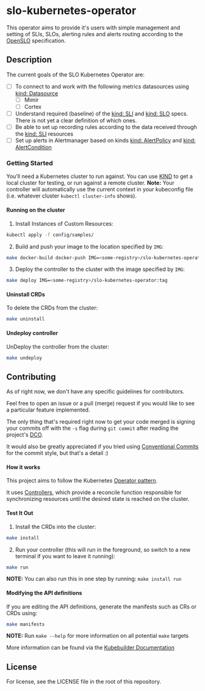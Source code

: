 # slo-kubernetes-operator
This operator aims to provide it's users with simple management and setting of SLIs, SLOs, alerting rules and alerts routing according to the
[OpenSLO](https://github.com/OpenSLO/OpenSLO) specification.

## Description
The current goals of the SLO Kubernetes Operator are:

- [ ] To connect to and work with the following metrics datasources using [kind: Datasource](https://github.com/OpenSLO/OpenSLO#datasource)
    - [ ] Mimir
    - [ ] Cortex
- [ ] Understand required (baseline) of the [kind: SLI](https://github.com/OpenSLO/OpenSLO#sli) and [kind: SLO](https://github.com/OpenSLO/OpenSLO#slo)
        specs. There is not yet a clear definition of which ones.
- [ ] Be able to set up recording rules according to the data received through the [kind: SLI](https://github.com/OpenSLO/OpenSLO#sli) resources
- [ ] Set up alerts in Alertmanager based on kinds [kind: AlertPolicy](https://github.com/OpenSLO/OpenSLO#alertpolicy) and
        [kind: AlertCondition](https://github.com/OpenSLO/OpenSLO#alertcondition)

### Getting Started
You’ll need a Kubernetes cluster to run against. You can use [KIND](https://sigs.k8s.io/kind) to get a local cluster for testing, or run against a remote cluster.
**Note:** Your controller will automatically use the current context in your kubeconfig file (i.e. whatever cluster `kubectl cluster-info` shows).

#### Running on the cluster
1. Install Instances of Custom Resources:

```sh
kubectl apply -f config/samples/
```

2. Build and push your image to the location specified by `IMG`:

```sh
make docker-build docker-push IMG=<some-registry>/slo-kubernetes-operator:tag
```

3. Deploy the controller to the cluster with the image specified by `IMG`:

```sh
make deploy IMG=<some-registry>/slo-kubernetes-operator:tag
```

#### Uninstall CRDs
To delete the CRDs from the cluster:

```sh
make uninstall
```

#### Undeploy controller
UnDeploy the controller from the cluster:

```sh
make undeploy
```

## Contributing
As of right now, we don't have any specific guidelines for contributors.

Feel free to open an issue or a pull (merge) request if
you would like to see a particular feature implemented.

The only thing that's required right now to get your code merged is signing your commits off with the `-s` flag during `git commit`
after reading the project's [DCO](DCO).

It would also be greatly appreciated if you tried using
[Conventional Commits](https://www.conventionalcommits.org/en/v1.0.0/) for the commit style, but that's a detail :)

#### How it works
This project aims to follow the Kubernetes [Operator pattern](https://kubernetes.io/docs/concepts/extend-kubernetes/operator/).

It uses [Controllers](https://kubernetes.io/docs/concepts/architecture/controller/),
which provide a reconcile function responsible for synchronizing resources until the desired state is reached on the cluster.

#### Test It Out
1. Install the CRDs into the cluster:

```sh
make install
```

2. Run your controller (this will run in the foreground, so switch to a new terminal if you want to leave it running):

```sh
make run
```

**NOTE:** You can also run this in one step by running: `make install run`

#### Modifying the API definitions
If you are editing the API definitions, generate the manifests such as CRs or CRDs using:

```sh
make manifests
```

**NOTE:** Run `make --help` for more information on all potential `make` targets

More information can be found via the [Kubebuilder Documentation](https://book.kubebuilder.io/introduction.html)

## License

For license, see the LICENSE file in the root of this repository.
